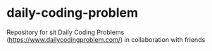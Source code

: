 # daily-coding-problem
Repository for sit Daily Coding Problems (https://www.dailycodingproblem.com/) in collaboration with friends
